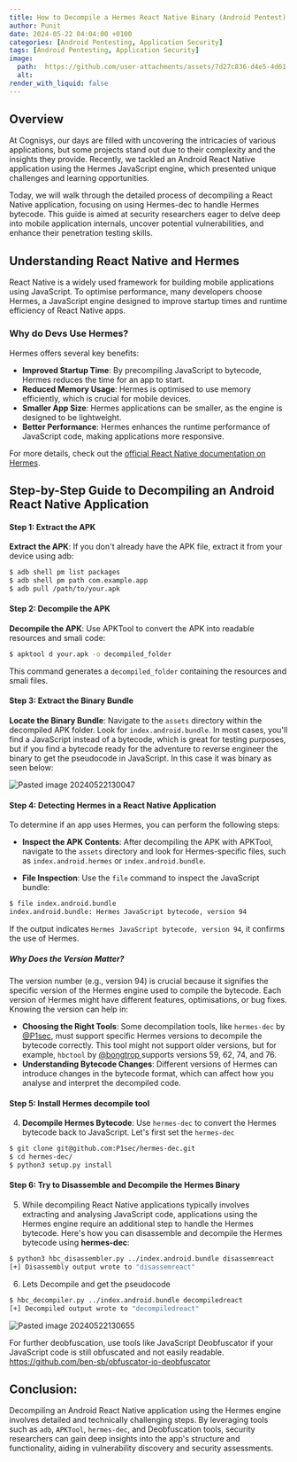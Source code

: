 ```yaml
---
title: How to Decompile a Hermes React Native Binary (Android Pentest)
author: Punit
date: 2024-05-22 04:04:00 +0100
categories: [Android Pentesting, Application Security]
tags: [Android Pentesting, Application Security]
image:
  path:  https://github.com/user-attachments/assets/7d27c836-d4e5-4d61-90fa-a9c652c26f2b
  alt: 
render_with_liquid: false
---
```


## Overview

At Cognisys, our days are filled with uncovering the intricacies of various applications, but some projects stand out due to their complexity and the insights they provide. Recently, we tackled an Android React Native application using the Hermes JavaScript engine, which presented unique challenges and learning opportunities.

Today, we will walk through the detailed process of decompiling a React Native application, focusing on using Hermes-dec to handle Hermes bytecode. This guide is aimed at security researchers eager to delve deep into mobile application internals, uncover potential vulnerabilities, and enhance their penetration testing skills.

## Understanding React Native and Hermes

React Native is a widely used framework for building mobile applications using JavaScript. To optimise performance, many developers choose Hermes, a JavaScript engine designed to improve startup times and runtime efficiency of React Native apps.
### Why do Devs Use Hermes?

Hermes offers several key benefits:

* **Improved Startup Time**: By precompiling JavaScript to bytecode, Hermes reduces the time for an app to start.
* **Reduced Memory Usage**: Hermes is optimised to use memory efficiently, which is crucial for mobile devices.
* **Smaller App Size**: Hermes applications can be smaller, as the engine is designed to be lightweight.
* **Better Performance**: Hermes enhances the runtime performance of JavaScript code, making applications more responsive.

For more details, check out the [official React Native documentation on Hermes](https://reactnative.dev/docs/hermes).

## Step-by-Step Guide to Decompiling an Android React Native Application
#### Step 1: Extract the APK

 **Extract the APK**: If you don't already have the APK file, extract it from your device using adb:

```bash
$ adb shell pm list packages
$ adb shell pm path com.example.app 
$ adb pull /path/to/your.apk
```
#### Step 2: Decompile the APK

 **Decompile the APK**: Use APKTool to convert the APK into readable resources and smali code:

```bash
$ apktool d your.apk -o decompiled_folder
```
   
This command generates a `decompiled_folder` containing the resources and smali files.

#### Step 3: Extract the Binary Bundle

 **Locate the Binary Bundle**: Navigate to the `assets` directory within the decompiled APK folder. Look for `index.android.bundle`. In most cases, you'll find a JavaScript instead of a bytecode, which is great for testing purposes, but if you find a bytecode ready for the adventure to reverse engineer the binary to get the pseudocode in JavaScript. In this case it was binary as seen below:

![Pasted image 20240522130047](https://github.com/CognisysGroup/cognisysgroup.github.io/assets/46415431/2551e214-ee6a-4dd0-9f4c-258e53708223)

#### Step 4: Detecting Hermes in a React Native Application

To determine if an app uses Hermes, you can perform the following steps:

*  **Inspect the APK Contents**: After decompiling the APK with APKTool, navigate to the `assets` directory and look for Hermes-specific files, such as `index.android.hermes` or `index.android.bundle`.

* **File Inspection**: Use the `file` command to inspect the JavaScript bundle:

```bash
$ file index.android.bundle
index.android.bundle: Hermes JavaScript bytecode, version 94
```
   
   If the output indicates `Hermes JavaScript bytecode, version 94`, it confirms the use of Hermes. 
##### Why Does the Version Matter?

The version number (e.g., version 94) is crucial because it signifies the specific version of the Hermes engine used to compile the bytecode. Each version of Hermes might have different features, optimisations, or bug fixes. Knowing the version can help in:

- **Choosing the Right Tools**: Some decompilation tools, like `hermes-dec` by [@P1sec](https://github.com/P1sec/hermes-dec), must support specific Hermes versions to decompile the bytecode correctly. This tool might not support older versions, but for example, `hbctool` by [@bongtrop ](https://github.com/bongtrop/hbctool) supports versions 59, 62, 74, and 76.
- **Understanding Bytecode Changes**: Different versions of Hermes can introduce changes in the bytecode format, which can affect how you analyse and interpret the decompiled code.

#### Step 5: Install Hermes decompile tool

4. **Decompile Hermes Bytecode**: Use `hermes-dec` to convert the Hermes bytecode back to JavaScript. Let's first set the `hermes-dec`

```bash
$ git clone git@github.com:P1sec/hermes-dec.git
$ cd hermes-dec/
$ python3 setup.py install
```

#### Step 6: Try to Disassemble and Decompile the Hermes Binary 

5. While decompiling React Native applications typically involves extracting and analysing JavaScript code, applications using the Hermes engine require an additional step to handle the Hermes bytecode. Here's how you can disassemble and decompile the Hermes bytecode using **hermes-dec**:

```bash
$ python3 hbc_disassembler.py ../index.android.bundle disassemreact 
[+] Disassembly output wrote to "disassemreact"
```

   6. Lets Decompile and get the pseudocode 
  
```bash
$ hbc_decompiler.py ../index.android.bundle decompiledreact
[+] Decompiled output wrote to "decompiledreact"
```

![Pasted image 20240522130655](https://github.com/CognisysGroup/cognisysgroup.github.io/assets/46415431/a0d674db-623e-403c-8a46-3b218efdaa21)


For further deobfuscation, use tools like JavaScript Deobfuscator if your JavaScript code is still obfuscated and not easily readable. https://github.com/ben-sb/obfuscator-io-deobfuscator

## Conclusion:

Decompiling an Android React Native application using the Hermes engine involves detailed and technically challenging steps. By leveraging tools such as `adb`, `APKTool`, `hermes-dec`, and Deobfuscation tools, security researchers can gain deep insights into the app's structure and functionality, aiding in vulnerability discovery and security assessments.
